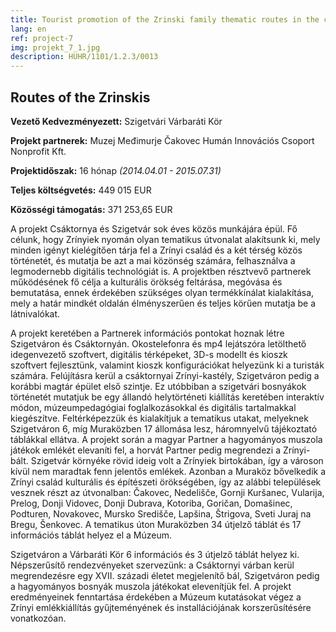 ```yaml
---
title: Tourist promotion of the Zrinski family thematic routes in the cross-border region
lang: en
ref: project-7
img: projekt_7_1.jpg
description: HUHR/1101/1.2.3/0013
---
```


## Routes of the Zrinskis

__Vezető Kedvezményezett:__ Szigetvári Várbaráti Kör

__Projekt partnerek:__ Muzej Međimurje Čakovec
Humán Innovációs Csoport Nonprofit Kft.

__Projektidőszak:__ 16 hónap _(2014.04.01 - 2015.07.31)_

__Teljes költségvetés:__ 449 015 EUR

__Közösségi támogatás:__ 371 253,65 EUR

A projekt Csáktornya és Szigetvár sok éves közös munkájára épül. Fő célunk, hogy Zrínyiek nyomán olyan tematikus útvonalat alakítsunk ki, mely minden igényt kielégítően tárja fel a Zrínyi család és a két térség közös történetét, és mutatja be azt a mai közönség számára, felhasználva a legmodernebb digitális technológiát is. A projektben résztvevő partnerek működésének fő célja a kulturális örökség feltárása, megóvása és bemutatása, ennek érdekében szükséges olyan termékkínálat kialakítása, mely a határ mindkét oldalán élményszerűen és teljes körűen mutatja be a látnivalókat.

A projekt keretében a Partnerek információs pontokat hoznak létre Szigetváron és Csáktornyán. Okostelefonra és mp4 lejátszóra letölthető idegenvezető szoftvert, digitális térképeket, 3D-s modellt és kioszk szoftvert fejlesztünk, valamint kioszk konfigurációkat helyezünk ki a turisták számára. Felújításra kerül a csáktornyai Zrínyi-kastély, Szigetváron pedig a korábbi magtár épület első szintje. Ez utóbbiban a szigetvári bosnyákok történetét mutatjuk be egy állandó helytörténeti kiállítás keretében interaktív módon, múzeumpedagógiai foglalkozásokkal és digitális tartalmakkal kiegészítve. Feltérképezzük és kialakítjuk a tematikus utakat, melyeknek Szigetváron 6, míg Muraközben 17 állomása lesz, háromnyelvű tájékoztató táblákkal ellátva. A projekt során a magyar Partner a hagyományos muszola játékok emlékét elevaníti fel, a horvát Partner pedig megrendezi a Zrínyi-bált. Szigetvár környéke rövid ideig volt a Zrínyiek birtokában, így a városon kívül nem maradtak fenn jelentős emlékek. Azonban a Muraköz bővelkedik a Zrínyi család kulturális és építészeti örökségében, így az alábbi települések vesznek részt az útvonalban: Čakovec, Nedelišče, Gornji Kuršanec, Vularija, Prelog, Donji Vidovec, Donji Dubrava, Kotoriba, Goričan, Domašinec, Podturen, Novakovec, Mursko Središče, Lapšina, Štrigova, Sveti Juraj na Bregu, Šenkovec. A tematikus úton Muraközben 34 útjelző táblát és 17 információs táblát helyez el a Múzeum.

Szigetváron a Várbaráti Kör 6 információs és 3 útjelző táblát helyez ki. Népszerűsítő rendezvényeket szervezünk: a Csáktornyi várban kerül megrendezésre egy XVII. századi életet megjelenítő bál, Szigetváron pedig a hagyományos bosnyák muszola játékokat elevenítjük fel. A projekt eredményeinek fenntartása érdekében a Múzeum kutatásokat végez a Zrínyi emlékkiállítás gyűjteményének és installációjának korszerűsítésére vonatkozóan.

